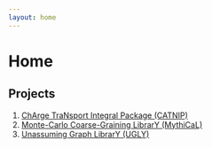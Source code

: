 ```yaml
---
layout: home
---
```


<!-- Global site tag (gtag.js) - Google Analytics -->
<script async src="https://www.googletagmanager.com/gtag/js?id=UA-179478501-1"></script>
<script>
  window.dataLayer = window.dataLayer || [];
  function gtag(){dataLayer.push(arguments);}
  gtag('js', new Date());

  gtag('config', 'UA-179478501-1');
</script>

# Home

## Projects

1. [ChArge TraNsport Integral Package (CATNIP)](./docs/CATNIP/catnip_home.html) 
2. [Monte-Carlo Coarse-Graining LibrarY (MythiCaL)](./docs/MythiCaL/mythical_home.html)
3. [Unassuming Graph LibrarY (UGLY)](./docs/UGLY/ugly_home.html)

